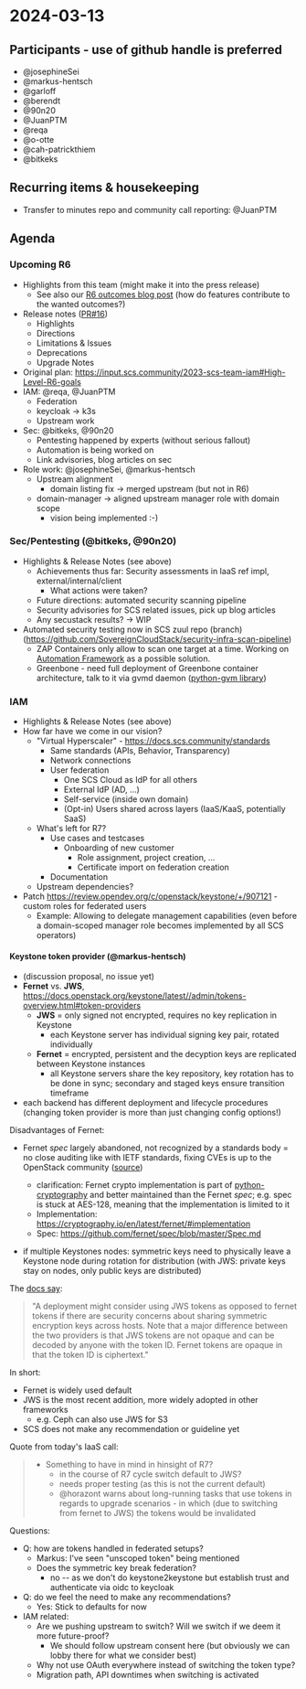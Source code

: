 # 2024-03-13
## Participants - use of github handle is preferred
- @josephineSei
- @markus-hentsch
- @garloff
- @berendt
- @90n20
- @JuanPTM
- @reqa
- @o-otte
- @cah-patrickthiem
- @bitkeks

## Recurring items & housekeeping
- Transfer to minutes repo and community call reporting: @JuanPTM

## Agenda

### Upcoming R6
* Highlights from this team (might make it into the press release)
    * See also our [R6 outcomes blog post](https://scs.community/2023/12/29/scs-r6-enables/) (how do features contribute to the wanted outcomes?)
* Release notes ([PR#16](https://github.com/SovereignCloudStack/release-notes/pull/16))
    * Highlights
    * Directions
    * Limitations & Issues
    * Deprecations
    * Upgrade Notes
* Original plan: https://input.scs.community/2023-scs-team-iam#High-Level-R6-goals
* IAM: @reqa, @JuanPTM
    * Federation
    * keycloak -> k3s
    * Upstream work
* Sec: @bitkeks, @90n20
    * Pentesting happened by experts (without serious fallout)
    * Automation is being worked on
    * Link advisories, blog articles on sec
* Role work: @josephineSei, @markus-hentsch
    * Upstream alignment
        * domain listing fix -> merged upstream (but not in R6)
    * domain-manager -> aligned upstream manager role with domain scope
        * vision being implemented :-)


### Sec/Pentesting (@bitkeks, @90n20)
* Highlights & Release Notes (see above)
    * Achievements thus far: Security assessments in IaaS ref impl, external/internal/client
        * What actions were taken?
    * Future directions: automated security scanning pipeline
    * Security advisories for SCS related issues, pick up blog articles
    * Any secustack results? -> WIP
* Automated security testing now in SCS zuul repo (branch) (https://github.com/SovereignCloudStack/security-infra-scan-pipeline)
    * ZAP Containers only allow to scan one target at a time. Working on [Automation Framework](https://www.zaproxy.org/docs/automate/automation-framework/) as a possible solution.
    * Greenbone - need full deployment of Greenbone container architecture, talk to it via gvmd daemon ([python-gvm library](https://greenbone.github.io/python-gvm/))


### IAM
* Highlights & Release Notes (see above)
* How far have we come in our vision?
    * "Virtual Hyperscaler" - https://docs.scs.community/standards
        * Same standards (APIs, Behavior, Transparency)
        * Network connections
        * User federation
            * One SCS Cloud as IdP for all others
            * External IdP (AD, ...)
            * Self-service (inside own domain)
            * (Opt-in) Users shared across layers (IaaS/KaaS, potentially SaaS)
    * What's left for R7?
        * Use cases and testcases
            * Onboarding of new customer
                * Role assignment, project creation, ...
                * Certificate import on federation creation
        * Documentation
    * Upstream dependencies?
* Patch https://review.opendev.org/c/openstack/keystone/+/907121 - custom roles for federated users
    * Example: Allowing to delegate management capabilities (even before a domain-scoped manager role becomes implemented by all SCS operators)

#### Keystone token provider (@markus-hentsch)

- (discussion proposal, no issue yet)
- **Fernet** vs. **JWS**, https://docs.openstack.org/keystone/latest//admin/tokens-overview.html#token-providers
    - **JWS** = only signed not encrypted, requires no key replication in Keystone
        - each Keystone server has individual signing key pair, rotated individually
    - **Fernet** = encrypted, persistent and the decyption keys are replicated between Keystone instances
        - all Keystone servers share the key repository, key rotation has to be done in sync; secondary and staged keys ensure transition timeframe
- each backend has different deployment and lifecycle procedures (changing token provider is more than just changing config options!)

Disadvantages of Fernet:

- Fernet *spec* largely abandoned, not recognized by a standards body = no close auditing like with IETF standards, fixing CVEs is up to the OpenStack community ([source](https://specs.openstack.org/openstack/keystone-specs/specs/keystone/stein/json-web-tokens.html#problem-description))
    - clarification: Fernet crypto implementation is part of [python-cryptography](https://cryptography.io/en/latest/fernet/) and better maintained than the Fernet *spec*; e.g. spec is stuck at AES-128, meaning that the implementation is limited to it
    - Implementation: https://cryptography.io/en/latest/fernet/#implementation
    - Spec: https://github.com/fernet/spec/blob/master/Spec.md

- if multiple Keystones nodes: symmetric keys need to physically leave a Keystone node during rotation for distribution (with JWS: private keys stay on nodes, only public keys are distributed)

The [docs say](https://docs.openstack.org/keystone/latest/admin/tokens-overview.html#jws-tokens):

> "A deployment might consider using JWS tokens as opposed to fernet tokens if there are security concerns about sharing symmetric encryption keys across hosts. Note that a major difference between the two providers is that JWS tokens are not opaque and can be decoded by anyone with the token ID. Fernet tokens are opaque in that the token ID is ciphertext."


In short:
- Fernet is widely used default
- JWS is the most recent addition, more widely adopted in other frameworks
    - e.g. Ceph can also use JWS for S3
- SCS does not make any recommendation or guideline yet

Quote from today's IaaS call:

> - Something to have in mind in hinsight of R7?
>     - in the course of R7 cycle switch default to JWS?
>     - needs proper testing (as this is not the current default)
>     - @horazont warns about long-running tasks that use tokens in regards to upgrade scenarios - in which (due to switching from fernet to JWS) the tokens would be invalidated

Questions:

- Q: how are tokens handled in federated setups?
    - Markus: I've seen "unscoped token" being mentioned
    - Does the symmetric key break federation?
        - no -- as we don't do keystone2keystone but establish trust and authenticate via oidc to keycloak
- Q: do we feel the need to make any recommendations?
    - Yes: Stick to defaults for now
- IAM related:
    - Are we pushing upstream to switch? Will we switch if we deem it more future-proof?
        - We should follow upstream consent here (but obviously we can lobby there for what we consider best)
    - Why not use OAuth everywhere instead of switching the token type?
    - Migration path, API downtimes when switching is activated 

